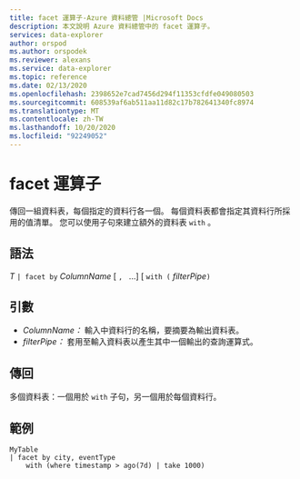 ```yaml
---
title: facet 運算子-Azure 資料總管 |Microsoft Docs
description: 本文說明 Azure 資料總管中的 facet 運算子。
services: data-explorer
author: orspod
ms.author: orspodek
ms.reviewer: alexans
ms.service: data-explorer
ms.topic: reference
ms.date: 02/13/2020
ms.openlocfilehash: 2398652e7cad7456d294f11353cfdfe049080503
ms.sourcegitcommit: 608539af6ab511aa11d82c17b782641340fc8974
ms.translationtype: MT
ms.contentlocale: zh-TW
ms.lasthandoff: 10/20/2020
ms.locfileid: "92249052"
---
```

# <a name="facet-operator"></a>facet 運算子

傳回一組資料表，每個指定的資料行各一個。
每個資料表都會指定其資料行所採用的值清單。
您可以使用子句來建立額外的資料表 `with` 。

## <a name="syntax"></a>語法

*T* `| facet by` *ColumnName* [ `, ` ...] [ `with (` *filterPipe*`)`

## <a name="arguments"></a>引數

* *ColumnName：* 輸入中資料行的名稱，要摘要為輸出資料表。
* *filterPipe：* 套用至輸入資料表以產生其中一個輸出的查詢運算式。

## <a name="returns"></a>傳回

多個資料表：一個用於 `with` 子句，另一個用於每個資料行。

## <a name="example"></a>範例

```kusto
MyTable 
| facet by city, eventType 
    with (where timestamp > ago(7d) | take 1000)
```